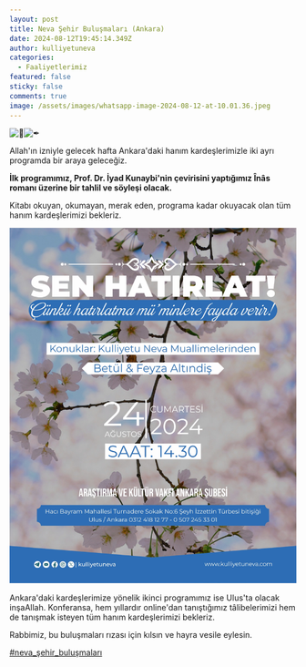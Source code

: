 ```yaml
---
layout: post
title: Neva Şehir Buluşmaları (Ankara)
date: 2024-08-12T19:45:14.349Z
author: kulliyetuneva
categories:
  - Faaliyetlerimiz
featured: false
sticky: false
comments: true
image: /assets/images/whatsapp-image-2024-08-12-at-10.01.36.jpeg
---
```

![📕](https://static.xx.fbcdn.net/images/emoji.php/v9/tbc/2/16/1f4d5.png)![✒](https://static.xx.fbcdn.net/images/emoji.php/v9/td0/2/16/2712.png)

Allah'ın izniyle gelecek hafta Ankara'daki hanım kardeşlerimizle iki ayrı programda bir araya geleceğiz.

**İlk programımız, Prof. Dr. İyad Kunaybi'nin çevirisini yaptığımız Înâs romanı üzerine bir tahlil ve söyleşi olacak.**

[](<>)Kitabı okuyan, okumayan, merak eden, programa kadar okuyacak olan tüm hanım kardeşlerimizi bekleriz. 

![](/assets/images/whatsapp-image-2024-08-12-at-00.46.09.jpeg)



Ankara'daki kardeşlerimize yönelik ikinci programımız ise Ulus'ta olacak inşaAllah. Konferansa, hem yıllardır online'dan tanıştığımız tâlibelerimizi hem de tanışmak isteyen tüm hanım kardeşlerimizi bekleriz.

Rabbimiz, bu buluşmaları rızası için kılsın ve hayra vesile eylesin.



[\#neva_şehir_buluşmaları](https://www.facebook.com/hashtag/neva_%C5%9Fehir_bulu%C5%9Fmalar%C4%B1?__eep__=6&__cft__[0]=AZUvp-kJQsy0InzcrcTTyNxPClHMZlsy16mlN5-yNvEZ8oMcOrWjDwBZnnrJTxFwzAaC0QV9xm2oimiK_1H3s_P-498HkQvMIizrBE1n52e9GjFBxNRIWRRbyy7ps04clpznzZrv1l2SuPYskdIf7Hbzpm0KSunalyew0P0jTrqZIG2NIX-YLJORzWbbfYTffpDiKYFR4yqK1-I0r9XjztKd&__tn__=*NK-R)
